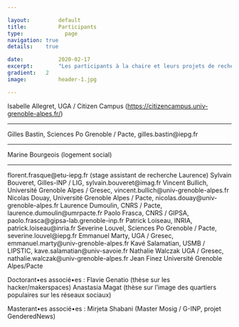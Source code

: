 ```yaml
---

layout:			default
title:  		Participants
type:			  page
navigation: true
details:    true

date:   		2020-02-17
excerpt: 		"Les participants à la chaire et leurs projets de recherche"
gradient: 	2
image: 			header-1.jpg

---
```


Isabelle Allegret, UGA / Citizen Campus (https://citizencampus.univ-grenoble-alpes.fr/)
<hr>
Gilles Bastin, Sciences Po Grenoble / Pacte, gilles.bastin@iepg.fr
<hr>
Marine Bourgeois (logement social)
<hr>
florent.frasque@etu-iepg.fr (stage assistant de recherche Laurence)
Sylvain Bouveret, Gilles-INP / LIG, sylvain.bouveret@imag.fr
Vincent Bullich, Université Grenoble Alpes / Gresec, vincent.bullich@univ-grenoble-alpes.fr
Nicolas Douay, Université Grenoble Alpes / Pacte, nicolas.douay@univ-grenoble-alpes.fr
Laurence Dumoulin, CNRS / Pacte, laurence.dumoulin@umrpacte.fr
Paolo Frasca, CNRS / GIPSA, paolo.frasca@gipsa-lab.grenoble-inp.fr
Patrick Loiseau, INRIA, patrick.loiseau@inria.fr
Severine Louvel, Sciences Po Grenoble / Pacte, severine.louvel@iepg.fr
Emmanuel Marty, UGA / Gresec, emmanuel.marty@univ-grenoble-alpes.fr
Kavé Salamatian, USMB / LIPSTIC, kave.salamatian@univ-savoie.fr
Nathalie Walczak UGA / Gresec, nathalie.walczak@univ-grenoble-alpes.fr
Jean Finez Université Grenoble Alpes/Pacte

Doctorant•es associé•es :
Flavie Genatio (thèse sur les hacker/makerspaces)
Anastasia Magat (thèse sur l’image des quartiers populaires sur les réseaux sociaux)

Masterant•es associé•es :
Mirjeta Shabani (Master Mosig / G-INP, projet GenderedNews)
